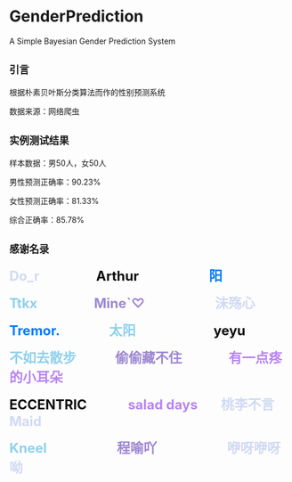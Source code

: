 # GenderPrediction
A Simple Bayesian Gender Prediction System
## `引言`

根据朴素贝叶斯分类算法而作的性别预测系统

数据来源：网络爬虫


## `实例测试结果`

样本数据：男50人，女50人

男性预测正确率：90.23%

女性预测正确率：81.33%

综合正确率：85.78%

## `感谢名录`

<font size=5 color=#D1DAF2>**Do_r**</font> 　　　　　　　<font size=5 color=#0E0E0E>**Arthur**</font>　　　　　　　　　<font size=5 color=#007CFF>**阳**</font>

<font size=5 color=#8FD1EC>**Ttkx**</font> 　　　　　　　<font size=5 color=#9D87D2>**Mine`♡**</font>　　　　　　　　　<font size=5 color=#D1DAF2>**沫殇心**</font>

<font size=5 color=#007CFF>**Tremor.**</font> 　　　　　　<font size=5 color=#8FD1EC>**太阳**</font>　　　　　　　　　　<font size=5 color=#0E0E0E>**yeyu**</font>

<font size=5 color=#8FD1EC>**不如去散步**</font>　　　　　<font size=5 color=#9D87D2>**偷偷藏不住**</font>　　　　　　<font size=5 color=#B884F2>**有一点疼的小耳朵**</font>

<font size=5 color=#0E0E0E>**ECCENTRIC**</font> 　　　　　<font size=5 color=#B884F2>**salad  days**</font>　　　<font size=5 color=#D1DAF2>**桃李不言**</font> 　　　　<font size=5 color=#D1DAF2>**Maid**</font>			

<font size=5 color=#8FD1EC>**Kneel**</font>　　　　　　　　　<font size=5 color=#9D87D2>**程喻吖**</font>　　　　　　　　　<font size=5 color=#D1DAF2>**咿呀咿呀呦**</font>

